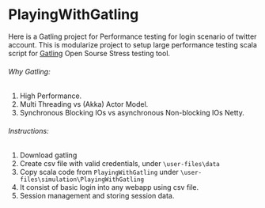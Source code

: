 PlayingWithGatling
==================

Here is a Gatling project for Performance testing for login scenario of twitter account. 
This is modularize project to setup large performance testing scala script for [Gatling](https://github.com/gatling/gatling) Open Sourse Stress testing tool.

###### Why Gatling:
1. High Performance.
2. Multi Threading vs (Akka) Actor Model.
3. Synchronous Blocking IOs vs asynchronous Non-blocking IOs Netty.

###### Instructions:
1. Download gatling
2. Create csv file with valid credentials, under ```\user-files\data```
3. Copy scala code from ```PlayingWithGatling``` under ```\user-files\simulation\PlayingWithGatling```
4. It consist of basic login into any webapp using csv file.
5. Session management and storing session data.
